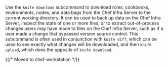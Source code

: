 Use the `knife download` subcommand to download roles, cookbooks,
environments, nodes, and data bags from the Chef Infra Server to the
current working directory. It can be used to back up data on the Chef
Infra Server, inspect the state of one or more files, or to extract
out-of-process changes users may have made to files on the Chef Infra
Server, such as if a user made a change that bypassed version source
control. This subcommand is often used in conjunction with `knife diff`,
which can be used to see exactly what changes will be downloaded, and
then `knife upload`, which does the opposite of `knife download`.

{{/* Moved to chef-workstation */}}
